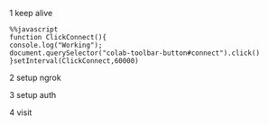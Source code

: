 


1 keep alive 
```
%%javascript
function ClickConnect(){
console.log("Working");
document.querySelector("colab-toolbar-button#connect").click()
}setInterval(ClickConnect,60000)
```

2 setup ngrok


3 setup auth


4 visit
